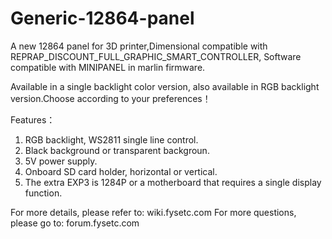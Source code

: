 # Generic-12864-panel
A new 12864 panel for 3D printer,Dimensional compatible with REPRAP_DISCOUNT_FULL_GRAPHIC_SMART_CONTROLLER, Software compatible with MINIPANEL in marlin firmware.

Available in a single backlight color version, also available in RGB backlight version.Choose according to your preferences！

Features：
1. RGB backlight, WS2811 single line control.
2. Black background or transparent backgroun.
3. 5V power supply.
4. Onboard SD card holder, horizontal or vertical.
5. The extra EXP3 is 1284P or a motherboard that requires a single display function.

For more details, please refer to: wiki.fysetc.com
For more questions, please go to: forum.fysetc.com
